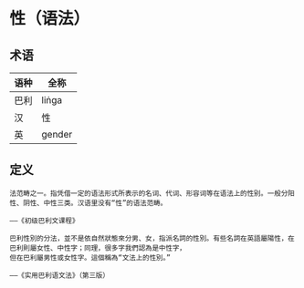 # 性（语法）

## 术语

|语种|全称|
|-|-|
|巴利|liṅga|
|汉|性|
|英|gender|

## 定义

```text
法范畴之一。指凭借一定的语法形式所表示的名词、代词、形容词等在语法上的性别。一般分阳性、阴性、中性三类。汉语里没有“性”的语法范畴。

——《初级巴利文课程》
```

```text
巴利性別的分法，並不是依自然狀態來分男、女，指派名詞的性別。有些名詞在英語屬陽性，在巴利則屬女性、中性字；同理，很多字我們認為是中性字，
但在巴利屬男性或女性字。這個稱為“文法上的性別。”

——《实用巴利语文法》（第三版）
```

